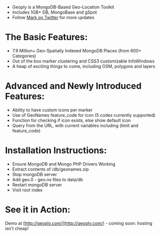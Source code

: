 * Geoply is a MongoDB-Based Geo-Location Toolkit
* Includes 1GB+ DB, MongoBase and gSpot
* Follow [Mark on Twitter](http://twitter.com/m_smalley) for more updates

# The Basic Features:
* 7.9 Million+ Geo-Spatially Indexed MongoDB Places (from 600+ Categories)
* Out of the box marker clustering and CSS3 customizable InfoWindows
* A heap of exciting things to come, including OSM, polygons and layers

# Advanced and Newly Introduced Features:
* Ability to have custom icons per marker
* Use of GeoNames feature_code for icon (5 codes currently supported)
* Function for checking if icon exists, else show default icon
* Query from the URL, with current variables including (limit and feature_code)

# Installation Instructions:
* Ensure MongoDB and Mongo PHP Drivers Working
* Extract contents of /db/geonames.zip
* Stop mongoDB server
* Add geo.0 - geo.ns files to data/db
* Restart mongoDB server
* Visit root index

# See it in Action:
Demo at [http://geoply.com/](http://geoply.com/) - coming soon: hosting isn't cheap!